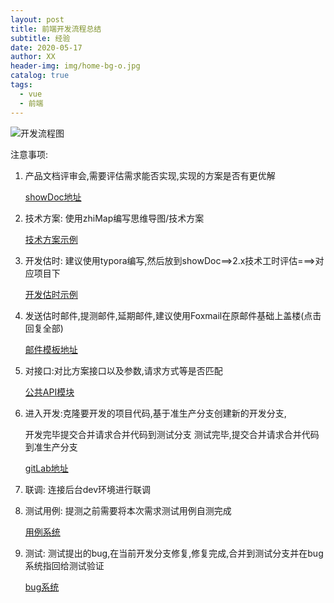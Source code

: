 ```yaml
---
layout: post
title: 前端开发流程总结
subtitle: 经验
date: 2020-05-17
author: XX
header-img: img/home-bg-o.jpg
catalog: true
tags:
  - vue
  - 前端
---
```


![开发流程图](http://assets.processon.com/chart_image/6062da5d6376891a06b63b3d.png)

注意事项:

1. 产品文档评审会,需要评估需求能否实现,实现的方案是否有更优解

   [showDoc地址](http://192.168.2.112:4999/web/#/item/index)

2. 技术方案: 使用zhiMap编写思维导图/技术方案

   [技术方案示例](https://zhimap.com/m/CGWjLUkI)

3. 开发估时: 建议使用typora编写,然后放到showDoc==>2.x技术工时评估===>对应项目下

   [开发估时示例](http://192.168.2.112:4999/web/#/25?page_id=3528)

4. 发送估时邮件,提测邮件,延期邮件,建议使用Foxmail在原邮件基础上盖楼(点击回复全部)

   [邮件模板地址](http://192.168.2.80:86/#/PredictSImple)

5. 对接口:对比方案接口以及参数,请求方式等是否匹配

   [公共API模块](http://192.168.2.118:8083/v1/doc.html)

6. 进入开发:克隆要开发的项目代码,基于准生产分支创建新的开发分支,

   开发完毕提交合并请求合并代码到测试分支
   测试完毕,提交合并请求合并代码到准生产分支

   [gitLab地址](http://192.168.2.112/)

7. 联调: 连接后台dev环境进行联调

8. 测试用例: 提测之前需要将本次需求测试用例自测完成

   [用例系统](http://192.168.2.116:5000/#/userLogin)

9. 测试: 测试提出的bug,在当前开发分支修复,修复完成,合并到测试分支并在bug系统指回给测试验证

   [bug系统](http://cynthia.sishuxuefu.com:38020/cynthia/userInfo/login.jsp)
